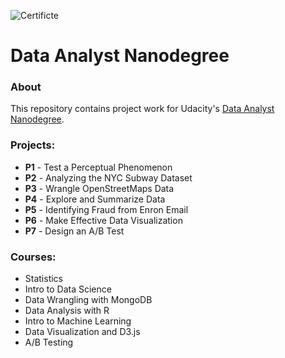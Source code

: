 ![Certificte](http://i.imgur.com/hLmSxSc.png)

# Data Analyst Nanodegree

### About
This repository contains project work for Udacity's [Data Analyst Nanodegree](https://www.udacity.com/course/data-analyst-nanodegree--nd002).

### Projects:
- **P1** - Test a Perceptual Phenomenon
- **P2** - Analyzing the NYC Subway Dataset
- **P3** - Wrangle OpenStreetMaps Data
- **P4** - Explore and Summarize Data
- **P5** - Identifying Fraud from Enron Email
- **P6** - Make Effective Data Visualization
- **P7** - Design an A/B Test

### Courses:
- Statistics
- Intro to Data Science
- Data Wrangling with MongoDB
- Data Analysis with R
- Intro to Machine Learning
- Data Visualization and D3.js
- A/B Testing
